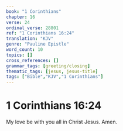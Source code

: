 ```yaml
---
book: "1 Corinthians"
chapter: 16
verse: 24
ordinal_verse: 28801
ref: "1 Corinthians 16:24"
translation: "KJV"
genre: "Pauline Epistle"
word_count: 10
topics: []
cross_references: []
grammar_tags: [greeting/closing]
thematic_tags: [jesus, jesus-title]
tags: ["Bible","KJV","1 Corinthians"]
---
```


# 1 Corinthians 16:24

My love be with you all in Christ Jesus. Amen.
